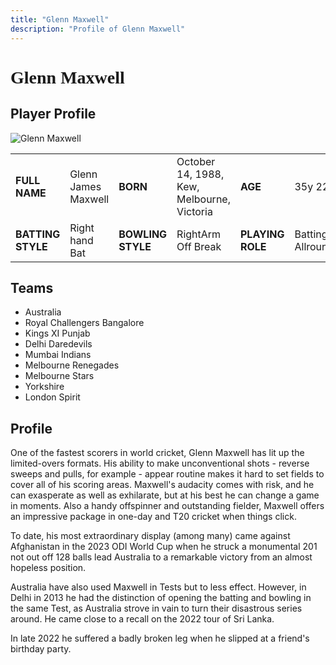 ```yaml
---
title: "Glenn Maxwell"
description: "Profile of Glenn Maxwell"
---
```


# <span style="font-family: 'Playfair Display', serif;">Glenn Maxwell</span>

## Player Profile

![Glenn Maxwell](/images/gm.jpg)

<table>
  <tr>
    <td><strong>FULL NAME</strong></td>
    <td>Glenn James Maxwell</td>
    <td><strong>BORN</strong></td>
    <td>October 14, 1988, Kew, Melbourne, Victoria</td>
    <td><strong>AGE</strong></td>
    <td>35y 227d</td>
  </tr>
  <tr>
    <td><strong>BATTING STYLE</strong></td>
    <td>Right hand Bat</td>
    <td><strong>BOWLING STYLE</strong></td>
    <td>RightArm Off Break</td>
    <td><strong>PLAYING ROLE</strong></td>
    <td>Batting Allrounder</td>
  </tr>
</table>

## Teams

- Australia
- Royal Challengers Bangalore
- Kings XI Punjab
- Delhi Daredevils
- Mumbai Indians
- Melbourne Renegades
- Melbourne Stars
- Yorkshire
- London Spirit

## Profile

One of the fastest scorers in world cricket, Glenn Maxwell has lit up the limited-overs formats. His ability to make unconventional shots - reverse sweeps and pulls, for example - appear routine makes it hard to set fields to cover all of his scoring areas. Maxwell's audacity comes with risk, and he can exasperate as well as exhilarate, but at his best he can change a game in moments. Also a handy offspinner and outstanding fielder, Maxwell offers an impressive package in one-day and T20 cricket when things click.

To date, his most extraordinary display (among many) came against Afghanistan in the 2023 ODI World Cup when he struck a monumental 201 not out off 128 balls lead Australia to a remarkable victory from an almost hopeless position.

Australia have also used Maxwell in Tests but to less effect. However, in Delhi in 2013 he had the distinction of opening the batting and bowling in the same Test, as Australia strove in vain to turn their disastrous series around. He came close to a recall on the 2022 tour of Sri Lanka.

In late 2022 he suffered a badly broken leg when he slipped at a friend's birthday party.

